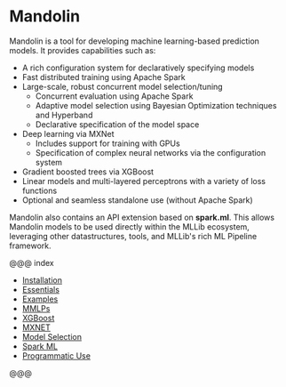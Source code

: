 Mandolin
========

Mandolin is a tool for developing machine learning-based prediction models. It provides capabilities
such as:

* A rich configuration system for declaratively specifying models
* Fast distributed training using Apache Spark
* Large-scale, robust concurrent model selection/tuning
    * Concurrent evaluation using Apache Spark
    * Adaptive model selection using Bayesian Optimization techniques and Hyperband
    * Declarative specification of the model space
* Deep learning via MXNet
    * Includes support for training with GPUs
    * Specification of complex neural networks via the configuration system
 * Gradient boosted trees via XGBoost
 * Linear models and multi-layered perceptrons with a variety of loss functions
 * Optional and seamless standalone use (without Apache Spark)

Mandolin also contains an API extension based on **spark.ml**.
This allows Mandolin models to be used directly within the MLLib ecosystem, leveraging
other datastructures, tools, and MLLib's rich ML Pipeline framework.

@@@ index

* [Installation](installation/installation.md)
* [Essentials](essentials/essentials.md)
* [Examples](examples/overview.md)
* [MMLPs](mmlp/mmlp.md)
* [XGBoost](xgboost/xgboost.md)
* [MXNET](mxnet/mxnet.md)
* [Model Selection](model-selection/mselect.md)
* [Spark ML](spark/spark.md)
* [Programmatic Use](api-use/api.md)

@@@